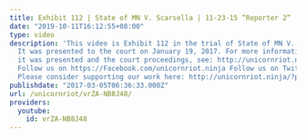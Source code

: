 ```yaml
---
title: Exhibit 112 | State of MN V. Scarsella | 11-23-15 “Reporter 2”
date: "2019-10-11T16:12:55+08:00"
type: video
description: 'This video is Exhibit 112 in the trial of State of MN V. Allen Scarsella.
  It was presented to the court on January 19, 2017. For more information on the day
  it was presented and the court proceedings, see: http://unicornriot.ninja/?p=13349
  Follow us on https://Facebook.com/unicornriot.ninja Follow us on Twitter https://twitter.com/ur_ninja
  Please consider supporting our work here: http://unicornriot.ninja/?page_id=211'
publishdate: "2017-03-05T06:36:33.000Z"
url: /unicornriot/vrZA-NB8J48/
providers:
  youtube:
    id: vrZA-NB8J48
---
```

